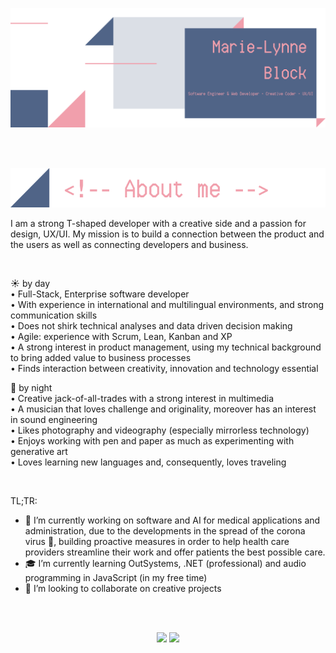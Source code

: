 <!-- Banner -->
<p align = "center">
  <img src = "https://github.com/MarieLynneBlock/MarieLynneBlock/blob/master/img/readme_banner-MarieLynneBlock.png">
</p>

<br/><br/>

<!-- About me -->
<p align = "center">
  <img src = "https://github.com/MarieLynneBlock/MarieLynneBlock/blob/master/img/readme_aboutme-MarieLynneBlock.png">
</p>
    
I am a strong T-shaped developer with a creative side and a passion for design, UX/UI. My mission is to build a connection between the product and the users as well as connecting developers and business.

<br/>

:sunny: by day\
• Full-Stack, Enterprise software developer\
• With experience in international and multilingual environments, and strong communication skills\
• Does not shirk technical analyses and data driven decision making\
• Agile: experience with Scrum, Lean, Kanban and XP\
• A strong interest in product management, using my technical background to bring added value to business processes\
• Finds interaction between creativity, innovation and technology essential

:first_quarter_moon_with_face: by night\
• Creative jack-of-all-trades with a strong interest in multimedia\
• A musician that loves challenge and originality, moreover has an interest in sound engineering\
• Likes photography and videography (especially mirrorless technology)\
• Enjoys working with pen and paper as much as experimenting with generative art\
• Loves learning new languages and, consequently, loves traveling

</br>

TL;TR:
- :construction_worker: I’m currently working on software and AI for medical applications and administration, due to the developments in the spread of the corona virus :microbe:, building proactive measures in order to help health care providers streamline their work and offer patients the best possible care.
- :mortar_board: I’m currently learning OutSystems, .NET (professional) and audio programming in JavaScript (in my free time)
- 👯 I’m looking to collaborate on creative projects

</br></br>

<!-- Stats Dashboard -->
<p align = "center">
  <img src = "https://github-readme-stats.vercel.app/api?username=MarieLynneBlock&show_icons=true&theme=dracula&line_height=40&bg_color=506487&title_color=F19FAC">
  <img src = "https://github-readme-stats.vercel.app/api/top-langs/?username=MarieLynneBlock&hide_langs_below=12.5&theme=dracula&bg_color=506487&title_color=F19FAC">
</p>


<!--
**MarieLynneBlock/MarieLynneBlock** is a ✨ _special_ ✨ repository because its `README.md` (this file) appears on your GitHub profile.

Here are some ideas to get you started:

- 🔭 I’m currently working on ...
- 🌱 I’m currently learning ...
- 👯 I’m looking to collaborate on ...
- 🤔 I’m looking for help with ...
- 💬 Ask me about ...
- 📫 How to reach me: ...
- 😄 Pronouns: ...
- ⚡ Fun fact: ...



- :nerd_face: **stack**
  * professional: Java 6 & Java 8, Java EE 7, Weblogic 11 & 12, Struts 1.2, JavaScript, HTML, CSS and SQL // .NET & OutSystems
  * free time: MEAN and MERN stack, 

-->
